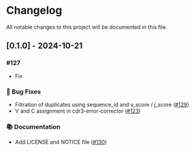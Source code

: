 # Changelog

All notable changes to this project will be documented in this file.

## [0.1.0] - 2024-10-21

### #127

- Fix

### 🐛 Bug Fixes

- Filtration of duplicates using sequence_id and v_score / j_score ([#129](https://github.com/BostonGene/pyigmap/issues/129))
- V and C assignment in cdr3-error-corrector  ([#123](https://github.com/BostonGene/pyigmap/issues/123))

### 📚 Documentation

- Add LICENSE and NOTICE file ([#130](https://github.com/BostonGene/pyigmap/issues/130))

<!-- generated by git-cliff -->

